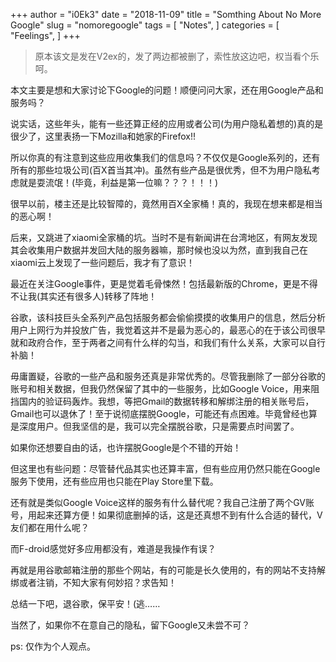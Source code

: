 +++
author = "i0Ek3"
date = "2018-11-09"
title = "Somthing About No More Google"
slug = "nomoregoogle"
tags = [
    "Notes",
]
categories = [
    "Feelings",
]
+++

> 原本该文是发在V2ex的，发了两边都被删了，索性放这边吧，权当看个乐呵。


本文主要是想和大家讨论下Google的问题！顺便问问大家，还在用Google产品和服务吗？


说实话，这些年头，能有一些还算正经的应用或者公司(为用户隐私着想的)真的是很少了，这里表扬一下Mozilla和她家的Firefox!!

所以你真的有注意到这些应用收集我们的信息吗？不仅仅是Google系列的，还有所有的那些垃圾公司(百X首当其冲)。虽然有些产品是很优秀，但不为用户隐私考虑就是耍流氓！(毕竟，利益是第一位嘛？？？！！！)


很早以前，楼主还是比较智障的，竟然用百X全家桶！真的，我现在想来都是相当的恶心啊！

后来，又跳进了xiaomi全家桶的坑。当时不是有新闻讲在台湾地区，有网友发现其会收集用户数据并发回大陆的服务器嘛，那时候也没以为然，直到我自己在xiaomi云上发现了一些问题后，我才有了意识！

最近在关注Google事件，更是觉着毛骨悚然！包括最新版的Chrome，更是不得不让我(其实还有很多人)转移了阵地！

谷歌，该科技巨头全系列产品包括服务都会偷偷摸摸的收集用户的信息，然后分析用户上网行为并投放广告，我觉着这并不是最为恶心的，最恶心的在于该公司很早就和政府合作，至于两者之间有什么样的勾当，和我们有什么关系，大家可以自行补脑！

毋庸置疑，谷歌的一些产品和服务还真是非常优秀的。尽管我删除了一部分谷歌的账号和相关数据，但我仍然保留了其中的一些服务，比如Google Voice，用来阻挡国内的验证码轰炸。我想，等把Gmail的数据转移和解绑注册的相关账号后，Gmail也可以退休了！至于说彻底摆脱Google，可能还有点困难。毕竟曾经也算是深度用户。但我坚信的是，我可以完全摆脱谷歌，只是需要点时间罢了。

如果你还想要自由的话，也许摆脱Google是个不错的开始！


但这里也有些问题：尽管替代品其实也还算丰富，但有些应用仍然只能在Google服务下使用，还有些应用也只能在Play Store里下载。

还有就是类似Google Voice这样的服务有什么替代呢？我自己注册了两个GV账号，用起来还算方便！如果彻底删掉的话，这是还真想不到有什么合适的替代，V友们都在用什么呢？

而F-droid感觉好多应用都没有，难道是我操作有误？

再就是用谷歌邮箱注册的那些个网站，有的可能是长久使用的，有的网站不支持解绑或者注销，不知大家有何妙招？求告知！


总结一下吧，退谷歌，保平安！(逃……

当然了，如果你不在意自己的隐私，留下Google又未尝不可？



ps: 仅作为个人观点。

